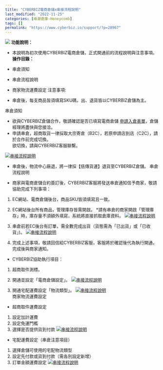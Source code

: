 ```yaml
---
title: "CYBERBIZ電商倉儲x串接流程說明"
last_modified: "2022-11-25"
categories: [峰潮倉庫-Honeycomb]
tags: []
permalink: "https://www.cyberbiz.io/support/?p=28967"
---
```


![](https://www.cyberbiz.io/support/wp-content/uploads/高手、企業版.png) **功能說明：**  

* 本說明為初次使用CYBERBIZ電商倉儲，正式開通前的流程說明與注意事項。
**操作目錄：**

* 串倉須知
* 串倉流程說明
* 商家物流運費設定
注意事項:  

* 串倉後，每支商品皆須填寫SKU碼，出、退貨皆以CYBERBIZ倉儲為主。

串倉須知

* 欲與CYBERBIZ倉儲合作，敬請確認是否已填寫電商倉儲 [申請入倉表單](https://www.cyberbiz.io/wms/#list)，倉儲經理將盡快與您接洽。
* 申請串倉，超商取貨一律採取大宗寄倉（B2C），若原申請店到店（C2C），請於合作前完成切換。  
欲切換，請與CYBERBIZ客服聯繫。

[![串接流程說明](https://www.cyberbiz.io/support/wp-content/uploads/串接流程說明7.png)](https://www.cyberbiz.io/support/wp-content/uploads/串接流程說明7.png)  

* 串倉後，物流中心廠退，將一律採【佶傳貨運】退貨至CYBERBIZ倉儲。
串倉流程說明

* 商家與電商倉儲合約簽訂後，CYBERBIZ客服將發送串倉通知信予商家，敬請協助完成下列事項：


1. EC網站、電商倉儲後台，商品SKU皆須填寫且一致。
2. EC網站後台所有商品，管理庫存皆需開啟。
*請有串倉的商家開啟「管理庫存」時，庫存量不須額外填寫，系統將直接抓取倉庫資料。 [![串接流程說明](https://www.cyberbiz.io/support/wp-content/uploads/串接流程說明1.png)](https://www.cyberbiz.io/support/wp-content/uploads/串接流程說明1.png)  

3. 串倉前若EC後台有訂單，需全數完成出貨（貨態需為「已出貨」或「已收貨」)。 
[![串接流程說明](https://www.cyberbiz.io/support/wp-content/uploads/串接流程說明2.png)](https://www.cyberbiz.io/support/wp-content/uploads/串接流程說明2.png)  

4. 完成上述事項，敬請回信給CYBERBIZ客服，客服將於確認後代為執行開通，完成後與商家通知。


* CYBERBIZ協助執行項目：
1. 超商取件測標。
2. 開通並設定「電商倉儲設定」。
[![串接流程說明](https://www.cyberbiz.io/support/wp-content/uploads/串接流程說明3.png)](https://www.cyberbiz.io/support/wp-content/uploads/串接流程說明3.png)  

3. 開通宅配運費設定「物流類型」。
[![串接流程說明](https://www.cyberbiz.io/support/wp-content/uploads/串接流程說明4.png)](https://www.cyberbiz.io/support/wp-content/uploads/串接流程說明4.png)  
商家物流運費設定

* 超商取件運費設定


1. 設定加計運費
2. 設定免運門檻
3. 選擇是否提供貨到付款 
[![串接流程說明](https://www.cyberbiz.io/support/wp-content/uploads/串接流程說明5.png)](https://www.cyberbiz.io/support/wp-content/uploads/串接流程說明5.png)  

* 宅配運費設定（串倉注意項目）


1. 選擇倉儲可使用的宅配物流類型
2. 設定先付款或貨到付款（需各別設定新增）
3. 訂單金額運費設定
[![串接流程說明](https://www.cyberbiz.io/support/wp-content/uploads/串接流程說明6.png)](https://www.cyberbiz.io/support/wp-content/uploads/串接流程說明6.png)  


